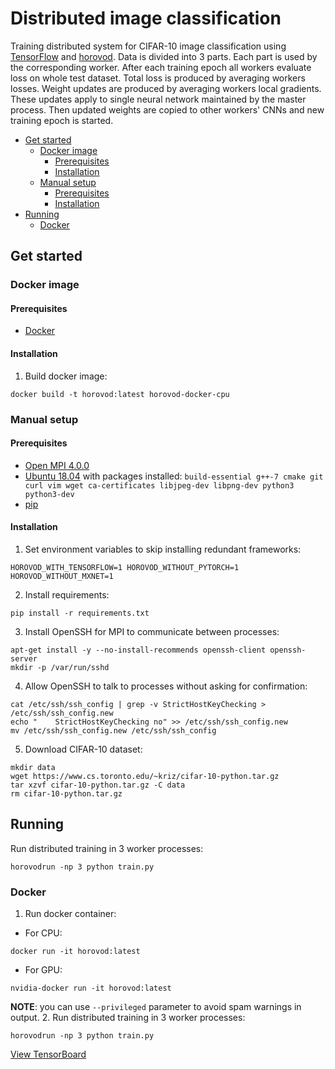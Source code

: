 # Distributed image classification

Training distributed system for CIFAR-10 image classification using [TensorFlow](https://github.com/tensorflow/tensorflow) and [horovod](https://github.com/horovod/horovod). Data is divided into 3 parts. Each part is used by the corresponding worker. After each training epoch all workers evaluate loss on whole test dataset. Total loss is produced by averaging workers losses. Weight updates are produced by averaging workers local gradients. These updates apply to single neural network maintained by the master process. Then updated weights are copied to other workers' CNNs and new training epoch is started.
 
* [Get started](#get-started)
     * [Docker image](#docker-image)
        * [Prerequisites](#prerequisites)
        * [Installation](#installation)
     * [Manual setup](#manual-setup)
        * [Prerequisites](#prerequisites-1)
        * [Installation](#installation-1)
* [Running](#running)
    * [Docker](#docker)


## Get started 
### Docker image
#### Prerequisites
 - [Docker](https://www.docker.com/get-started)
#### Installation
1. Build docker image:
```
docker build -t horovod:latest horovod-docker-cpu
```


### Manual setup

#### Prerequisites
 - [Open MPI 4.0.0](https://www.open-mpi.org/software)
 - [Ubuntu 18.04](https://releases.ubuntu.com/18.04/) with packages installed:
    `build-essential g++-7 cmake git curl vim wget ca-certificates libjpeg-dev libpng-dev python3 python3-dev`
 - [pip](https://pip.pypa.io/en/stable/installing/#installing-with-get-pip-py)
    
#### Installation
1. Set environment variables to skip installing redundant frameworks:
```
HOROVOD_WITH_TENSORFLOW=1 HOROVOD_WITHOUT_PYTORCH=1 HOROVOD_WITHOUT_MXNET=1
```
2. Install requirements:
```
pip install -r requirements.txt
```
3. Install OpenSSH for MPI to communicate between processes:
```
apt-get install -y --no-install-recommends openssh-client openssh-server
mkdir -p /var/run/sshd
```
4. Allow OpenSSH to talk to processes without asking for confirmation:
```
cat /etc/ssh/ssh_config | grep -v StrictHostKeyChecking > /etc/ssh/ssh_config.new
echo "    StrictHostKeyChecking no" >> /etc/ssh/ssh_config.new
mv /etc/ssh/ssh_config.new /etc/ssh/ssh_config
```
5. Download CIFAR-10 dataset:
```
mkdir data
wget https://www.cs.toronto.edu/~kriz/cifar-10-python.tar.gz
tar xzvf cifar-10-python.tar.gz -C data
rm cifar-10-python.tar.gz
```
## Running
Run distributed training in 3 worker processes:
```
horovodrun -np 3 python train.py
```
### Docker

1. Run docker container:

- For CPU:
```
docker run -it horovod:latest
```
 - For GPU:
 ```
nvidia-docker run -it horovod:latest
```
**NOTE**: you can use `--privileged` parameter to avoid spam warnings in output.
2. Run distributed training in 3 worker processes:
```
horovodrun -np 3 python train.py
```
[View TensorBoard](https://tensorboard.dev/experiment/M8pRQI50R6iZ5G9RzHn7IQ)
